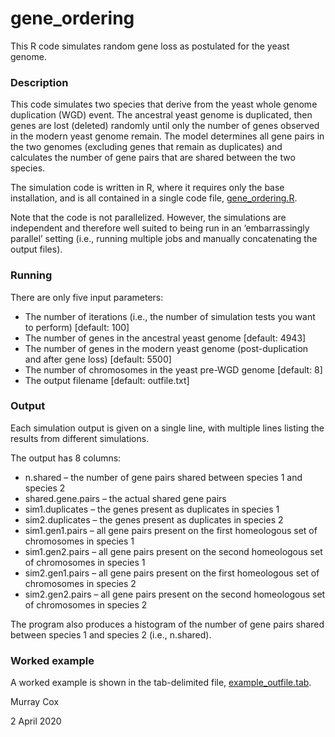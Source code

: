# gene_ordering

This R code simulates random gene loss as postulated for the yeast genome.

### Description

This code simulates two species that derive from the yeast whole genome duplication (WGD) event.  The ancestral yeast genome is duplicated, then genes are lost (deleted) randomly until only the number of genes observed in the modern yeast genome remain.  The model determines all gene pairs in the two genomes (excluding genes that remain as duplicates) and calculates the number of gene pairs that are shared between the two species.

The simulation code is written in R, where it requires only the base installation, and is all contained in a single code file, [gene_ordering.R](https://github.com/mpcox/gene_ordering/blob/master/gene_ordering.R).

Note that the code is not parallelized.  However, the simulations are independent and therefore well suited to being run in an ‘embarrassingly parallel’ setting (i.e., running multiple jobs and manually concatenating the output files).

### Running

There are only five input parameters:

-    The number of iterations (i.e., the number of simulation tests you want to perform) [default: 100]
-    The number of genes in the ancestral yeast genome [default: 4943]
-    The number of genes in the modern yeast genome (post-duplication and after gene loss) [default: 5500]
-    The number of chromosomes in the yeast pre-WGD genome [default: 8]
-    The output filename [default: outfile.txt]


### Output

Each simulation output is given on a single line, with multiple lines listing the results from different simulations.  

The output has 8 columns:

-    n.shared – the number of gene pairs shared between species 1 and species 2
-    shared.gene.pairs – the actual shared gene pairs
-    sim1.duplicates – the genes present as duplicates in species 1
-    sim2.duplicates – the genes present as duplicates in species 2
-    sim1.gen1.pairs – all gene pairs present on the first homeologous set of chromosomes in species 1
-    sim1.gen2.pairs – all gene pairs present on the second homeologous set of chromosomes in species 1
-    sim2.gen1.pairs – all gene pairs present on the first homeologous set of chromosomes in species 2
-    sim2.gen2.pairs – all gene pairs present on the second homeologous set of chromosomes in species 2

The program also produces a histogram of the number of gene pairs shared between species 1 and species 2 (i.e., n.shared).


### Worked example

A worked example is shown in the tab-delimited file, [example_outfile.tab](https://github.com/mpcox/gene_ordering/blob/master/example_outfile.tab).

Murray Cox

2 April 2020
